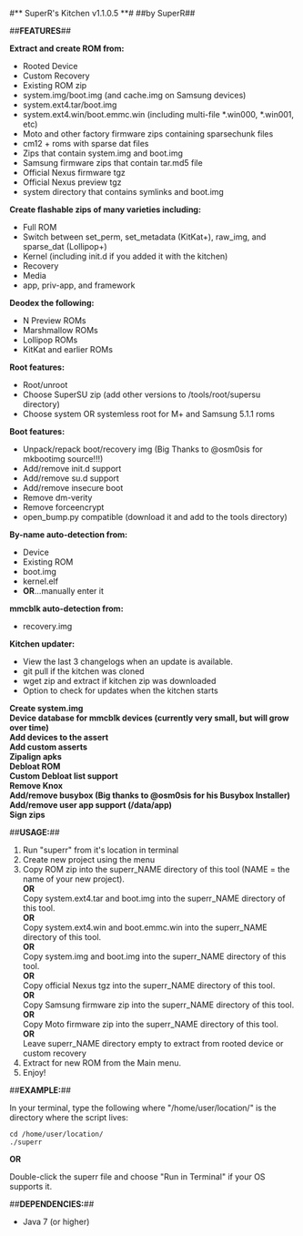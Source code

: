 #** SuperR's Kitchen v1.1.0.5 **#
##by SuperR##

##**FEATURES**##

**Extract and create ROM from:**

* Rooted Device  
* Custom Recovery  
* Existing ROM zip  
* system.img/boot.img (and cache.img on Samsung devices)
* system.ext4.tar/boot.img  
* system.ext4.win/boot.emmc.win (including multi-file *.win000, *.win001, etc)  
* Moto and other factory firmware zips containing sparsechunk files  
* cm12 + roms with sparse dat files  
* Zips that contain system.img and boot.img  
* Samsung firmware zips that contain tar.md5 file  
* Official Nexus firmware tgz  
* Official Nexus preview tgz  
* system directory that contains symlinks and boot.img  

**Create flashable zips of many varieties including:**

* Full ROM  
* Switch between set_perm, set_metadata (KitKat+), raw_img, and sparse_dat (Lollipop+)
* Kernel (including init.d if you added it with the kitchen)  
* Recovery  
* Media  
* app, priv-app, and framework  

**Deodex the following:**  

* N Preview ROMs  
* Marshmallow ROMs  
* Lollipop ROMs  
* KitKat and earlier ROMs  

**Root features:**  

* Root/unroot  
* Choose SuperSU zip (add other versions to /tools/root/supersu directory)  
* Choose system OR systemless root for M+ and Samsung 5.1.1 roms  

**Boot features:**

* Unpack/repack boot/recovery img (Big Thanks to @osm0sis for mkbootimg source!!!)  
* Add/remove init.d support
* Add/remove su.d support    
* Add/remove insecure boot  
* Remove dm-verity  
* Remove forceencrypt  
* open_bump.py compatible (download it and add to the tools directory)  

**By-name auto-detection from:**

* Device  
* Existing ROM  
* boot.img  
* kernel.elf  
* **OR**...manually enter it  

**mmcblk auto-detection from:**

* recovery.img  

**Kitchen updater:**

* View the last 3 changelogs when an update is available.  
* git pull if the kitchen was cloned  
* wget zip and extract if kitchen zip was downloaded  
* Option to check for updates when the kitchen starts  

**Create system.img**  
**Device database for mmcblk devices (currently very small, but will grow over time)**  
**Add devices to the assert**  
**Add custom asserts**  
**Zipalign apks**  
**Debloat ROM**  
**Custom Debloat list support**  
**Remove Knox**  
**Add/remove busybox (Big thanks to @osm0sis for his Busybox Installer)**  
**Add/remove user app support (/data/app)**  
**Sign zips**  

##**USAGE:**##

1. Run "superr" from it's location in terminal  
2. Create new project using the menu  
3. Copy ROM zip into the superr_NAME directory of this tool (NAME = the name of your new project).  
   **OR**  
   Copy system.ext4.tar and boot.img into the superr_NAME directory of this tool.  
   **OR**  
   Copy system.ext4.win and boot.emmc.win into the superr_NAME directory of this tool.  
   **OR**  
   Copy system.img and boot.img into the superr_NAME directory of this tool.  
   **OR**  
   Copy official Nexus tgz into the superr_NAME directory of this tool.  
   **OR**  
   Copy Samsung firmware zip into the superr_NAME directory of this tool.  
   **OR**  
   Copy Moto firmware zip into the superr_NAME directory of this tool.  
   **OR**  
   Leave superr_NAME directory empty to extract from rooted device or custom recovery  
4. Extract for new ROM from the Main menu.  
5. Enjoy!  

##**EXAMPLE:**##

In your terminal, type the following where "/home/user/location/" is the directory where the script lives:

```
cd /home/user/location/
./superr
```

**OR**

Double-click the superr file and choose "Run in Terminal" if your OS supports it.

##**DEPENDENCIES:**##

* Java 7 (or higher)
